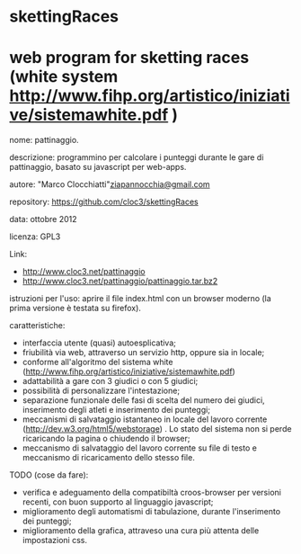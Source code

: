 skettingRaces
=============

web program for sketting races (white system http://www.fihp.org/artistico/iniziative/sistemawhite.pdf )
============
nome: pattinaggio.

descrizione: programmino per calcolare i punteggi durante le gare di pattinaggio, basato su javascript per web-apps.

autore: "Marco Clocchiatti"<ziapannocchia@gmail.com>

repository: https://github.com/cloc3/skettingRaces

data: ottobre 2012

licenza: GPL3

Link:
* http://www.cloc3.net/pattinaggio
* http://www.cloc3.net/pattinaggio/pattinaggio.tar.bz2

istruzioni per l'uso: aprire il file index.html con un browser moderno (la prima versione è testata su firefox).

caratteristiche:
* interfaccia utente (quasi) autoesplicativa;
* friubilità via web, attraverso un servizio http, oppure sia in locale;
* conforme all'algoritmo del sistema white (http://www.fihp.org/artistico/iniziative/sistemawhite.pdf)
* adattabilità a gare con 3 giudici o con 5 giudici;
* possibilità di personalizzare l'intestazione;
* separazione funzionale delle fasi di scelta del numero dei giudici, inserimento degli atleti e inserimento dei punteggi;
* meccanismi di salvataggio istantaneo in locale del lavoro corrente (http://dev.w3.org/html5/webstorage) . Lo stato del sistema non si perde ricaricando la pagina o chiudendo il browser;
* meccanismo di salvataggio del lavoro corrente su file di testo e meccanismo di ricaricamento dello stesso file.

TODO (cose da fare):
* verifica e adeguamento della compatibiltà croos-browser per versioni recenti, con buon supporto al linguaggio javascript;
* miglioramento degli automatismi di tabulazione, durante l'inserimento dei punteggi;
* miglioramento della grafica, attraveso una cura più attenta delle impostazioni css.
